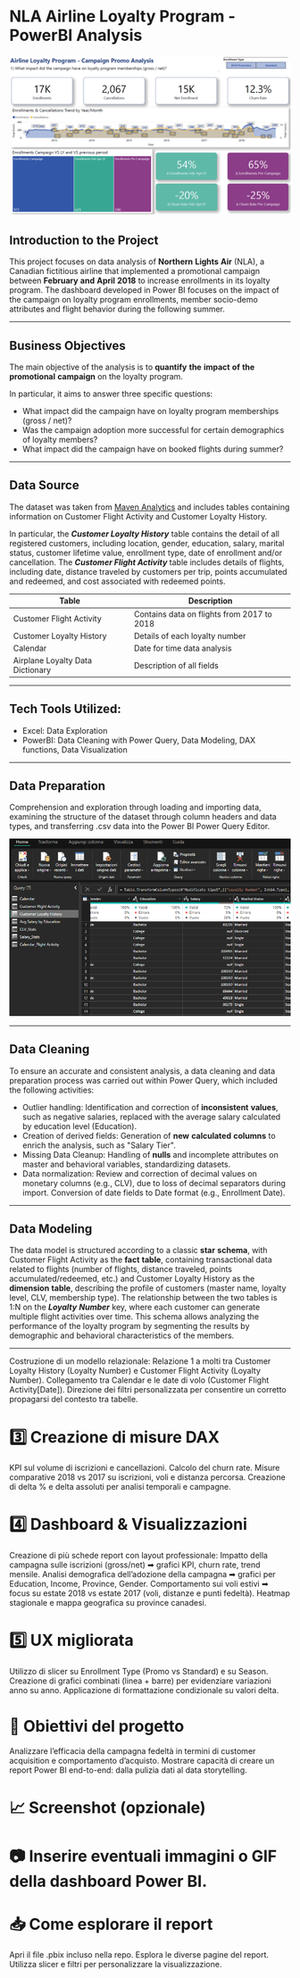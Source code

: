 # NLA Airline Loyalty Program - PowerBI Analysis
![Airline Loyalty Program PowerBI Dashboard](/Images/AIRLINE_1.png)

## Introduction to the Project
This project focuses on data analysis of **Northern** **Lights** **Air** (NLA), a Canadian fictitious airline that implemented a promotional campaign between **February** **and** **April** **2018** to increase enrollments in its loyalty program.
The dashboard developed in Power BI focuses on the impact of the campaign on loyalty program enrollments, member socio-demo attributes and flight behavior during the following summer.

---

## Business Objectives
The main objective of the analysis is to **quantify** **the** **impact** **of** **the** **promotional** **campaign** on the loyalty program. 

In particular, it aims to answer three specific questions:
+ What impact did the campaign have on loyalty program memberships (gross / net)?
+ Was the campaign adoption more successful for certain demographics of loyalty members?
+ What impact did the campaign have on booked flights during summer?

---

## Data Source
The dataset was taken from [Maven Analytics](https://mavenanalytics.io/data-playground) and includes tables containing information on Customer Flight Activity and Customer Loyalty History.

In particular, the ***Customer Loyalty History*** table contains the detail of all registered customers, including location, gender, education, salary, marital status, customer lifetime value, enrollment type, date of enrollment and/or cancellation. The ***Customer Flight Activity*** table includes details of flights, including date, distance traveled by customers per trip, points accumulated and redeemed, and cost associated with redeemed points.

| Table                          | Description                               |
|--------------------------------|-------------------------------------------|
| Customer Flight Activity       | Contains data on flights from 2017 to 2018|
| Customer Loyalty History       | Details of each loyalty number            |
| Calendar                       | Date for time data analysis               |
| Airplane Loyalty Data Dictionary | Description of all fields                |

---

## Tech Tools Utilized:
+ Excel: Data Exploration
+ PowerBI: Data Cleaning with Power Query, Data Modeling, DAX functions, Data Visualization

---
## Data Preparation
Comprehension and exploration through loading and importing data, examining the structure of the dataset through column headers and data types, and transferring .csv data into the Power BI Power Query Editor.

![Airline Loyalty Program PowerBI Dashboard](/Images/AIRLINE_2.png)

---

## Data Cleaning 
To ensure an accurate and consistent analysis, a data cleaning and data preparation process was carried out within Power Query, which included the following activities:
+ Outlier handling: Identification and correction of **inconsistent** **values**, such as negative salaries, replaced with the average salary calculated by education level (Education).
+ Creation of derived fields: Generation of **new** **calculated** **columns** to enrich the analysis, such as "Salary Tier".
+ Missing Data Cleanup: Handling of **nulls** and incomplete attributes on master and behavioral variables, standardizing datasets.
+ Data normalization: Review and correction of decimal values on monetary columns (e.g., CLV), due to loss of decimal separators during import. Conversion of date fields to Date format (e.g., Enrollment Date).

---

## Data Modeling
The data model is structured according to a classic **star** **schema**, with Customer Flight Activity as the **fact** **table**, containing transactional data related to flights (number of flights, distance traveled, points accumulated/redeemed, etc.) and Customer Loyalty History as the **dimension** **table**, describing the profile of customers (master name, loyalty level, CLV, membership type). The relationship between the two tables is 1:N on the ***Loyalty*** ***Number*** key, where each customer can generate multiple flight activities over time. This schema allows analyzing the performance of the loyalty program by segmenting the results by demographic and behavioral characteristics of the members.

---

Costruzione di un modello relazionale:
Relazione 1 a molti tra Customer Loyalty History (Loyalty Number) e Customer Flight Activity (Loyalty Number).
Collegamento tra Calendar e le date di volo (Customer Flight Activity[Date]).
Direzione dei filtri personalizzata per consentire un corretto propagarsi del contesto tra tabelle.

# 3️⃣ Creazione di misure DAX
KPI sul volume di iscrizioni e cancellazioni.
Calcolo del churn rate.
Misure comparative 2018 vs 2017 su iscrizioni, voli e distanza percorsa.
Creazione di delta % e delta assoluti per analisi temporali e campagne.

# 4️⃣ Dashboard & Visualizzazioni
Creazione di più schede report con layout professionale:
Impatto della campagna sulle iscrizioni (gross/net) ➡ grafici KPI, churn rate, trend mensile.
Analisi demografica dell’adozione della campagna ➡ grafici per Education, Income, Province, Gender.
Comportamento sui voli estivi ➡ focus su estate 2018 vs estate 2017 (voli, distanze e punti fedeltà).
Heatmap stagionale e mappa geografica su province canadesi.

# 5️⃣ UX migliorata
Utilizzo di slicer su Enrollment Type (Promo vs Standard) e su Season.
Creazione di grafici combinati (linea + barre) per evidenziare variazioni anno su anno.
Applicazione di formattazione condizionale su valori delta.

# 🎯 Obiettivi del progetto
Analizzare l’efficacia della campagna fedeltà in termini di customer acquisition e comportamento d’acquisto.
Mostrare capacità di creare un report Power BI end-to-end: dalla pulizia dati al data storytelling.

# 📈 Screenshot (opzionale)

# 📷 Inserire eventuali immagini o GIF della dashboard Power BI.

# 📥 Come esplorare il report
Apri il file .pbix incluso nella repo.
Esplora le diverse pagine del report.
Utilizza slicer e filtri per personalizzare la visualizzazione.
